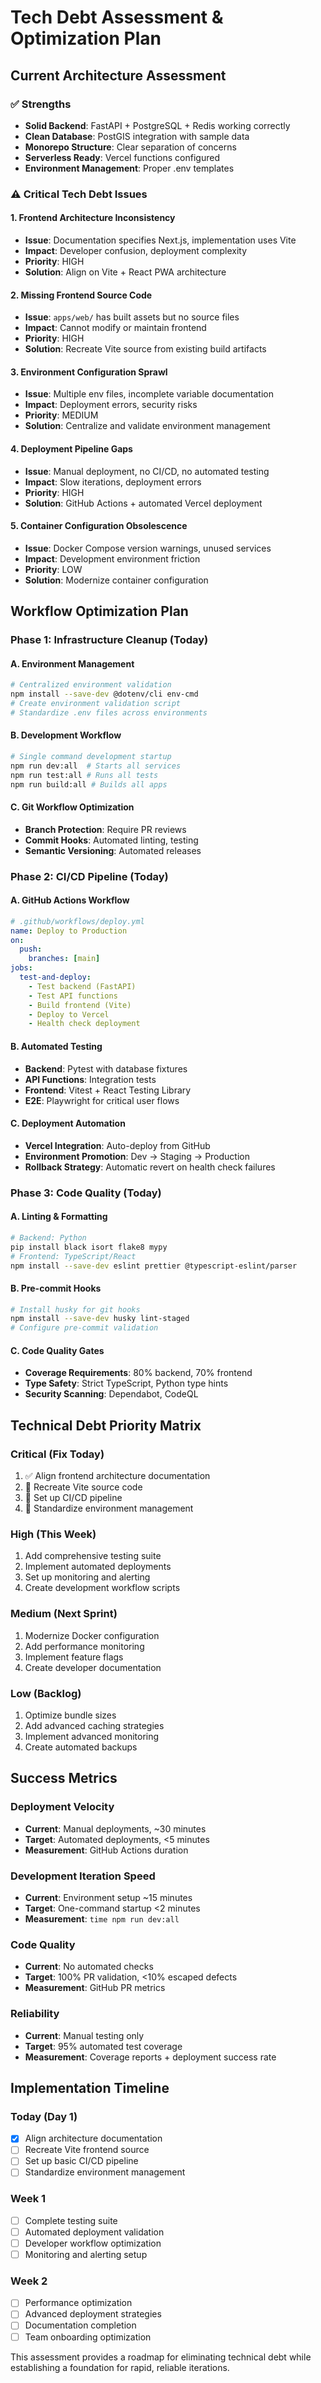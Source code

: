 # Tech Debt Assessment & Optimization Plan

## Current Architecture Assessment

### ✅ **Strengths**
- **Solid Backend**: FastAPI + PostgreSQL + Redis working correctly
- **Clean Database**: PostGIS integration with sample data
- **Monorepo Structure**: Clear separation of concerns
- **Serverless Ready**: Vercel functions configured
- **Environment Management**: Proper .env templates

### ⚠️ **Critical Tech Debt Issues**

#### 1. **Frontend Architecture Inconsistency** 
- **Issue**: Documentation specifies Next.js, implementation uses Vite
- **Impact**: Developer confusion, deployment complexity
- **Priority**: HIGH
- **Solution**: Align on Vite + React PWA architecture

#### 2. **Missing Frontend Source Code**
- **Issue**: `apps/web/` has built assets but no source files
- **Impact**: Cannot modify or maintain frontend
- **Priority**: HIGH  
- **Solution**: Recreate Vite source from existing build artifacts

#### 3. **Environment Configuration Sprawl**
- **Issue**: Multiple env files, incomplete variable documentation
- **Impact**: Deployment errors, security risks
- **Priority**: MEDIUM
- **Solution**: Centralize and validate environment management

#### 4. **Deployment Pipeline Gaps**
- **Issue**: Manual deployment, no CI/CD, no automated testing
- **Impact**: Slow iterations, deployment errors
- **Priority**: HIGH
- **Solution**: GitHub Actions + automated Vercel deployment

#### 5. **Container Configuration Obsolescence**
- **Issue**: Docker Compose version warnings, unused services
- **Impact**: Development environment friction
- **Priority**: LOW
- **Solution**: Modernize container configuration

## Workflow Optimization Plan

### **Phase 1: Infrastructure Cleanup (Today)**

#### A. **Environment Management** 
```bash
# Centralized environment validation
npm install --save-dev @dotenv/cli env-cmd
# Create environment validation script
# Standardize .env files across environments
```

#### B. **Development Workflow**
```bash
# Single command development startup
npm run dev:all  # Starts all services
npm run test:all # Runs all tests  
npm run build:all # Builds all apps
```

#### C. **Git Workflow Optimization**
- **Branch Protection**: Require PR reviews
- **Commit Hooks**: Automated linting, testing
- **Semantic Versioning**: Automated releases

### **Phase 2: CI/CD Pipeline (Today)**

#### A. **GitHub Actions Workflow**
```yaml
# .github/workflows/deploy.yml
name: Deploy to Production
on:
  push:
    branches: [main]
jobs:
  test-and-deploy:
    - Test backend (FastAPI)
    - Test API functions
    - Build frontend (Vite)
    - Deploy to Vercel
    - Health check deployment
```

#### B. **Automated Testing**
- **Backend**: Pytest with database fixtures
- **API Functions**: Integration tests
- **Frontend**: Vitest + React Testing Library
- **E2E**: Playwright for critical user flows

#### C. **Deployment Automation**
- **Vercel Integration**: Auto-deploy from GitHub
- **Environment Promotion**: Dev → Staging → Production
- **Rollback Strategy**: Automatic revert on health check failures

### **Phase 3: Code Quality (Today)**

#### A. **Linting & Formatting**
```bash
# Backend: Python
pip install black isort flake8 mypy
# Frontend: TypeScript/React
npm install --save-dev eslint prettier @typescript-eslint/parser
```

#### B. **Pre-commit Hooks**
```bash
# Install husky for git hooks
npm install --save-dev husky lint-staged
# Configure pre-commit validation
```

#### C. **Code Quality Gates**
- **Coverage Requirements**: 80% backend, 70% frontend
- **Type Safety**: Strict TypeScript, Python type hints
- **Security Scanning**: Dependabot, CodeQL

## Technical Debt Priority Matrix

### **Critical (Fix Today)**
1. ✅ Align frontend architecture documentation
2. 🔄 Recreate Vite source code 
3. 🔄 Set up CI/CD pipeline
4. 🔄 Standardize environment management

### **High (This Week)**
1. Add comprehensive testing suite
2. Implement automated deployments  
3. Set up monitoring and alerting
4. Create development workflow scripts

### **Medium (Next Sprint)**
1. Modernize Docker configuration
2. Add performance monitoring
3. Implement feature flags
4. Create developer documentation

### **Low (Backlog)**
1. Optimize bundle sizes
2. Add advanced caching strategies
3. Implement advanced monitoring
4. Create automated backups

## Success Metrics

### **Deployment Velocity**
- **Current**: Manual deployments, ~30 minutes
- **Target**: Automated deployments, <5 minutes
- **Measurement**: GitHub Actions duration

### **Development Iteration Speed**
- **Current**: Environment setup ~15 minutes
- **Target**: One-command startup <2 minutes
- **Measurement**: `time npm run dev:all`

### **Code Quality**
- **Current**: No automated checks
- **Target**: 100% PR validation, <10% escaped defects
- **Measurement**: GitHub PR metrics

### **Reliability**
- **Current**: Manual testing only
- **Target**: 95% automated test coverage
- **Measurement**: Coverage reports + deployment success rate

## Implementation Timeline

### **Today (Day 1)**
- [x] Align architecture documentation
- [ ] Recreate Vite frontend source
- [ ] Set up basic CI/CD pipeline
- [ ] Standardize environment management

### **Week 1**
- [ ] Complete testing suite
- [ ] Automated deployment validation
- [ ] Developer workflow optimization
- [ ] Monitoring and alerting setup

### **Week 2**
- [ ] Performance optimization
- [ ] Advanced deployment strategies
- [ ] Documentation completion
- [ ] Team onboarding optimization

This assessment provides a roadmap for eliminating technical debt while establishing a foundation for rapid, reliable iterations.